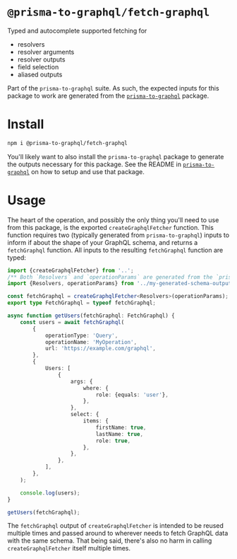 # `@prisma-to-graphql/fetch-graphql`

Typed and autocomplete supported fetching for

-   resolvers
-   resolver arguments
-   resolver outputs
-   field selection
-   aliased outputs

Part of the `prisma-to-graphql` suite. As such, the expected inputs for this package to work are generated from the [`prisma-to-graphql`](https://www.npmjs.com/package/prisma-to-graphql) package.

# Install

```sh
npm i @prisma-to-graphql/fetch-graphql
```

You'll likely want to also install the `prisma-to-graphql` package to generate the outputs necessary for this package. See the README in [`prisma-to-graphql`](https://www.npmjs.com/package/prisma-to-graphql) on how to setup and use that package.

# Usage

The heart of the operation, and possibly the only thing you'll need to use from this package, is the exported `createGraphqlFetcher` function. This function requires two (typically generated from `prisma-to-graphql`) inputs to inform if about the shape of your GraphQL schema, and returns a `fetchGraphql` function. All inputs to the resulting `fetchGraphql` function are typed:

<!-- example-link: src/readme-examples/create-graphql-fetch.example.ts -->

```TypeScript
import {createGraphqlFetcher} from '..';
/** Both `Resolvers` and `operationParams` are generated from the `prisma-to-graphql` package. */
import {Resolvers, operationParams} from '../my-generated-schema-outputs';

const fetchGraphql = createGraphqlFetcher<Resolvers>(operationParams);
export type FetchGraphql = typeof fetchGraphql;

async function getUsers(fetchGraphql: FetchGraphql) {
    const users = await fetchGraphql(
        {
            operationType: 'Query',
            operationName: 'MyOperation',
            url: 'https://example.com/graphql',
        },
        {
            Users: [
                {
                    args: {
                        where: {
                            role: {equals: 'user'},
                        },
                    },
                    select: {
                        items: {
                            firstName: true,
                            lastName: true,
                            role: true,
                        },
                    },
                },
            ],
        },
    );

    console.log(users);
}

getUsers(fetchGraphql);
```

The `fetchGraphql` output of `createGraphqlFetcher` is intended to be reused multiple times and passed around to wherever needs to fetch GraphQL data with the same schema. That being said, there's also no harm in calling `createGraphqlFetcher` itself multiple times.
